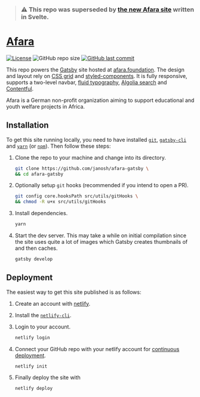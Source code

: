> ### ⚠️ This repo was superseded by [the new Afara site](https://github.com/janosh/afara-svelte) written in Svelte.

# [Afara](https://afara.foundation)

[![License](https://img.shields.io/github/license/sbsev/website?label=License)](/license)
![GitHub repo size](https://img.shields.io/github/repo-size/sbsev/website?label=Repo+Size)
[![GitHub last commit](https://img.shields.io/github/last-commit/sbsev/website?label=Last+Commit)](https://github.com/janosh/afara-gatsby/commits/master)

This repo powers the [Gatsby](https://gatsbyjs.org) site hosted at [afara.foundation](https://afara.foundation). The design and layout rely on [CSS grid](https://css-tricks.com/snippets/css/complete-guide-grid) and [styled-components](https://styled-components.com). It is fully responsive, supports a two-level navbar, [fluid typography](https://css-tricks.com/snippets/css/fluid-typography), [Algolia search](https://algolia.com) and [Contentful](https://contentful.com).

Afara is a German non-profit organization aiming to support educational and youth welfare projects in Africa.

## Installation

To get this site running locally, you need to have installed [`git`](https://git-scm.com), [`gatsby-cli`](https://gatsbyjs.org/docs/gatsby-cli) and [`yarn`](https://yarnpkg.com) (or [`npm`](https://npmjs.com)). Then follow these steps:

1. Clone the repo to your machine and change into its directory.

   ```sh
   git clone https://github.com/janosh/afara-gatsby \
   && cd afara-gatsby
   ```

2. Optionally setup `git` hooks (recommended if you intend to open a PR).

   ```sh
   git config core.hooksPath src/utils/gitHooks \
   && chmod -R u+x src/utils/gitHooks
   ```

3. Install dependencies.

   ```sh
   yarn
   ```

4. Start the dev server. This may take a while on initial compilation since the site uses quite a lot of images which Gatsby creates thumbnails of and then caches.

   ```sh
   gatsby develop
   ```

## Deployment

The easiest way to get this site published is as follows:

1. Create an account with [netlify](https://netlify.com).

2. Install the [`netlify-cli`](https://netlify.com/docs/cli).

3. Login to your account.

   ```sh
   netlify login
   ```

4. Connect your GitHub repo with your netlify account for [continuous deployment](https://docs.netlify.com/cli/get-started/#usage-data-collection).

   ```sh
   netlify init
   ```

5. Finally deploy the site with

   ```sh
   netlify deploy
   ```
